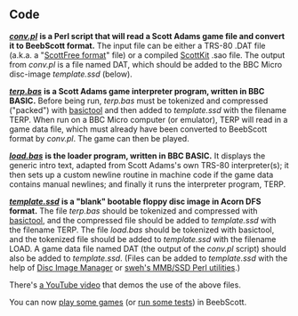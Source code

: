 ## Code

[***conv.pl***](https://github.com/ahope1/BeebScott/tree/main/code/conv.pl) **is a Perl script that will read a Scott Adams game file and convert it to BeebScott format.** The input file can be either a TRS-80 .DAT file (a.k.a. a "[ScottFree format](https://www.ifarchive.org/indexes/if-archive/scott-adams/games/scottfree/)" file) or a compiled [ScottKit](https://github.com/MikeTaylor/scottkit) .sao file. The output from *conv.pl* is a file named DAT, which should be added to the BBC Micro disc-image *template.ssd* (below).

[***terp.bas***](https://github.com/ahope1/BeebScott/tree/main/code/terp.bas) **is a Scott Adams game interpreter program, written in BBC BASIC.** Before being run, *terp.bas* must be tokenized and compressed ("packed") with [basictool](https://github.com/ZornsLemma/basictool) and then added to *template.ssd* with the filename TERP. When run on a BBC Micro computer (or emulator), TERP will read in a game data file, which must already have been converted to BeebScott format by *conv.pl*. The game can then be played. 

[***load.bas***](https://github.com/ahope1/BeebScott/tree/main/code/load.bas) **is the loader program, written in BBC BASIC.** It displays the generic intro text, adapted from Scott Adams's own TRS-80 interpreter(s); it then sets up a custom newline routine in machine code if the game data contains manual newlines; and finally it runs the interpreter program, TERP. 

[***template.ssd***](https://github.com/ahope1/BeebScott/blob/main/code/template.ssd) **is a "blank" bootable floppy disc image in Acorn DFS format.** The file *terp.bas* should be tokenized and compressed with [basictool](https://github.com/ZornsLemma/basictool), and the compressed file should be added to *template.ssd* with the filename TERP. The file *load.bas* should be tokenized with basictool, and the tokenized file should be added to *template.ssd* with the filename LOAD. A game data file named DAT (the output of the *conv.pl* script) should also be added to *template.ssd*. (Files can be added to *template.ssd* with the help of [Disc Image Manager](https://stardot.org.uk/forums/viewtopic.php?p=299825#p299825) or [sweh's MMB/SSD Perl utilities](https://sweh.spuddy.org/Beeb/mmb_utils.html).) 

There's [a YouTube video](https://www.youtube.com/watch?v=lEjDFMw25kw) that demos the use of the above files.

You can now [play some games](https://github.com/ahope1/BeebScott/tree/main/games) (or [run some tests](http://bbcmicro.co.uk//jsbeeb/play.php?autoboot&disc=https://raw.githubusercontent.com/ahope1/BeebScott/master/test/cases.ssd)) in BeebScott.




